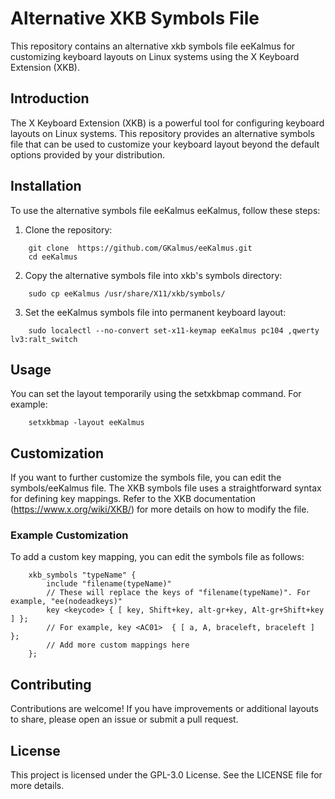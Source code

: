 # Alternative XKB Symbols File

This repository contains an alternative xkb symbols file eeKalmus for customizing keyboard layouts 
on Linux systems using the X Keyboard Extension (XKB). 

## Introduction

The X Keyboard Extension (XKB) is a powerful tool for configuring keyboard layouts on Linux 
systems. This repository provides an alternative symbols file that can be used to customize 
your keyboard layout beyond the default options provided by your distribution.

## Installation

To use the alternative symbols file eeKalmus eeKalmus, follow these steps:

1. Clone the repository:
```
    git clone  https://github.com/GKalmus/eeKalmus.git
    cd eeKalmus
```

2. Copy the alternative symbols file into xkb's symbols directory:
```
    sudo cp eeKalmus /usr/share/X11/xkb/symbols/
```

3. Set the eeKalmus symbols file into permanent keyboard layout:
```
    sudo localectl --no-convert set-x11-keymap eeKalmus pc104 ,qwerty lv3:ralt_switch
```

## Usage

You can set the layout temporarily using the setxkbmap command. For example:
```
    setxkbmap -layout eeKalmus 
```

## Customization

If you want to further customize the symbols file, you can edit the symbols/eeKalmus file. 
The XKB symbols file uses a straightforward syntax for defining key mappings. Refer to the 
XKB documentation (https://www.x.org/wiki/XKB/) for more details on how to modify the file.

### Example Customization

To add a custom key mapping, you can edit the symbols file as follows:
```
    xkb_symbols "typeName" {
        include "filename(typeName)" 
        // These will replace the keys of "filename(typeName)". For example, "ee(nodeadkeys)"
        key <keycode> { [ key, Shift+key, alt-gr+key, Alt-gr+Shift+key ] };
        // For example, key <AC01>	{ [ a, A, braceleft, braceleft ] }; 
        // Add more custom mappings here
    };
```

## Contributing

Contributions are welcome! If you have improvements or additional layouts to share, 
please open an issue or submit a pull request. 

## License

This project is licensed under the GPL-3.0 License. See the LICENSE file for more details.

